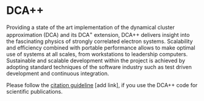 # DCA++

Providing a state of the art implementation of the dynamical cluster approximation (DCA) and its DCA<sup>+</sup> extension, DCA++ delivers insight into the fascinating physics of strongly correlated electron systems. 
Scalability and efficiency combined with portable performance allows to make optimal use of systems at all scales, from workstations to leadership computers. 
Sustainable and scalable development within the project is achieved by adopting standard techniques of the software industry such as test driven development and continuous integration.

Please follow the [citation guideline]() [add link], if you use the DCA++ code for scientific publications.
